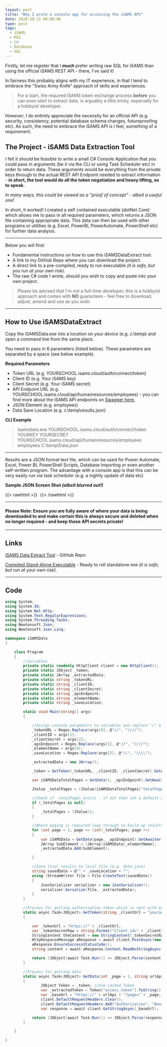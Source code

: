 ```yaml
---
layout: post
title: "Why I wrote a console app for accessing the iSAMS API"
date: 2020-10-12 00:00:00
type: post
tags:
  - iSAMS
  - MIS
  - C#
  - Database
  - SQL
---
```


Firstly, let me register that I **_much_** prefer writing raw SQL for iSAMS than using the official iSAMS REST API - there, I've said it!

In fairness this probably aligns with my IT experience, in that I tend to embrace the "Swiss Army Knife" approach of skills and experiences.

> For a start, the required iSAMS token exchange process **before** you can even start to extract data, is arguably a little tricky, especially for a hobbyist developer.

_However_, I do entirely appreciate the necessity for an official API (e.g. security, consistency, potential database schema changes, futureproofing etc). As such, the need to embrace the iSAMS API is I feel, something of a requirement.

## The Project - iSAMS Data Extraction Tool

I felt it should be feasible to write a small C# Console Application that you could pass in arguments (be it via the CLI or using Task Scheduler etc) in order to return data. These arguments would be everything from the private keys through to the actual REST API Endpoint needed to extract information - **in short, the tool would do all the token negotiation and heavy lifting, so to speak.**

_In many ways, this could be viewed as a "proof of concept" - albeit a useful one!_

In short, it worked! I created a self contained executable (dotNet Core) which allows me to pass in all required parameters, which returns a JSON file containing appropriate data. This data can then be used with other programs or utilities (e.g. Excel, PowerBI, PowerAutomate, PowerShell etc) for further data analysis.

---

Below you will find:

- Fundamental instructions on how to use this iSAMSDataExtract tool.
- A link to my GitHub Repo where you can download the project.
- A direct link to a pre-compiled, ready to run executable _(it is safe, but you run at your own risk)._
- The raw C# code I wrote, should you wish to copy and paste into your own project.

> Please be advised that I'm _not_ a full-time developer; this is a hobbyist approach and comes with **NO** guarantees - feel free to download, adjust, amend and use as you wish.

---

## How to Use iSAMSDataExtract

Copy the iSAMSData.exe into a location on your device (e.g. c:\temp) and open a command line from the same place.

You need to pass in 6 parameters (listed below). These parameters are separated by a space (see below example).

**Required Parameters**

- Token URL (e.g. YOURSCHOOL.isams.cloud/auth/connect/token)
- Client ID (e.g. Your iSAMS key)
- Client Secret (e.g. Your iSAMS secret)
- API Endpoint URL (e.g. YOURSCHOOL.isams.cloud/api/humanresources/employees) - you can find more about the iSAMS API endpoints on [ Swagger here.](https://developerdemo.isams.cloud/Main/swagger/ui/index)
- JSON Element (e.g. employees)
- Data Save Location (e.g. c:\temp\results.json)

**CLI Example**

> isamsdata.exe YOURSCHOOL.isams.cloud/auth/connect/token YOURKEY YOURSECRET YOURSCHOOL.isams.cloud/api/humanresources/employees employees C:\temp\Data.json

---

Results are a JSON format text file, which can be used for Power Automate, Excel, Power BI, PowerShell Scripts, Database Importing or even another self-written program. The advantage with a console app is that this can be very easily run via task scheduler (e.g. a nightly update of data etc)

**Sample JSON Screen Shot _(albeit blurred out!)_**

{{< rawhtml >}}
<img
src="data:image/gif;base64,R0lGODlhAQABAIAAAP///wAAACH5BAEAAAAALAAAAAABAAEAAAICRAEAOw=="
data-src="/img/postimg/13102020Screen.jpg"/>
{{< /rawhtml >}}

---

#### Please Note: Ensure you are fully aware of where your data is being downloaded to and make certain this is **always** secure and deleted when no longer required - and keep those API secrets private!

---

## Links

[iSAMS Data Extract Tool](https://github.com/normansolutions/iSAMSDataExtractTool) - GitHub Repo

[Compiled Stand-Alone Executable](https://github.com/normansolutions/iSAMSDataExtractTool/raw/main/iSAMSData.exe) - Ready to roll standalone exe _(it is safe, but run at your own risk)_.

---

## Code

```C#
using System;
using System.IO;
using System.Net.Http;
using System.Text.RegularExpressions;
using System.Threading.Tasks;
using Newtonsoft.Json;
using Newtonsoft.Json.Linq;

namespace iSAMSData
{

    class Program
    {
        //Variables
        private static readonly HttpClient client = new HttpClient();
        private static JObject _token;
        private static JArray _extractedData;
        private static string _tokenURL;
        private static string _clientID;
        private static string _clientSecret;
        private static string _apiEndpoint;
        private static string _elementName;
        private static string _saveLocation;

        static void Main(string[] args)
        {

            //Assign console parameters to variables and replace "/" & "\" with "//" & "\\" where appropriate
            _tokenURL = Regex.Replace(args[0], @"//", "////");
            _clientID = args[1];
            _clientSecret = args[2];
            _apiEndpoint = Regex.Replace(args[3], @"//", "////");
            _elementName = args[4];
            _saveLocation = Regex.Replace(args[5], @"\\", "\\\\");

            _extractedData = new JArray();

            _token = GetToken(_tokenURL, _clientID, _clientSecret).GetAwaiter().GetResult();

            var iSAMSDataTotalPages = GetData(1, _apiEndpoint).GetAwaiter().GetResult();

            JValue _totalPages = (JValue)iSAMSDataTotalPages["totalPages"];

            //Check if _totalPages exists - if not then set a default of 1
            if (_totalPages is null)
            {
                _totalPages = (JValue)1;
            }

            //Where paging is required loop through to build up results set then append together as a single entity
            for (int page = 1; page <= (int)_totalPages; page ++)
            {
                var iSAMSData = GetData(page, _apiEndpoint).GetAwaiter().GetResult();
                JArray SubElement = (JArray)iSAMSData[_elementName];
                _extractedData.Add(SubElement);

            }

            //Save final results to local file (e.g. data.json)
            string savedData = @"" + _saveLocation + "";
            using (StreamWriter file = File.CreateText(savedData))
            {
                JsonSerializer serializer = new JsonSerializer();
                serializer.Serialize(file, _extractedData);
            }
        }

        //Process for getting authorisation token which is sent with each subsequent request
        static async Task<JObject> GetToken(string _clientUrl = "youraddressfortoken", string _clientID = "yourclientid", string _clientSecret = "yourclientsecret")
        {

            var _tokenUrl = "https://" + _clientUrl;
            var _tokenSecretRaw = string.Format("client_id=" + _clientID + "&client_secret=" + _clientSecret + "&grant_type=client_credentials&scope=restapi");
            StringContent theContent = new StringContent(_tokenSecretRaw, System.Text.Encoding.UTF8, "application/x-www-form-urlencoded");
            HttpResponseMessage aResponse = await client.PostAsync(new Uri(_tokenUrl), theContent);
            aResponse.EnsureSuccessStatusCode();
            string content = await aResponse.Content.ReadAsStringAsync();

            return (JObject)await Task.Run(() => JObject.Parse(content));
        }

        //Process for getting data
        static async Task<JObject> GetData(int _page = 1, string urlApi = "yourchosenapiendpoint")
        {
                JObject Token = _token; //Use cached Token
                var _extractedToken = Token["access_token"].ToString();
                var _baseUrl = "https://" + urlApi + "?page=" + _page;
                client.DefaultRequestHeaders.Clear();
                client.DefaultRequestHeaders.Add("Authorization", "Bearer " + _extractedToken);
                var response = await client.GetStringAsync(_baseUrl);

            return (JObject)await Task.Run(() => JObject.Parse(response));
        }

    }

}
```
